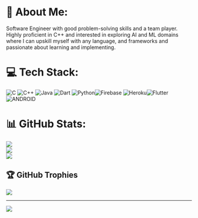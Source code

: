 # 💫 About Me:
Software Engineer with good problem-solving skills and a team player. Highly proficient in C++ and interested in exploring AI and ML domains where I can upskill myself with any language, and frameworks and <br> passionate about learning and implementing.


# 💻 Tech Stack:
![C](https://img.shields.io/badge/c-%2300599C.svg?style=for-the-badge&logo=c&logoColor=white) ![C++](https://img.shields.io/badge/c++-%2300599C.svg?style=for-the-badge&logo=c%2B%2B&logoColor=white) ![Java](https://img.shields.io/badge/java-%23ED8B00.svg?style=for-the-badge&logo=java&logoColor=white) ![Dart](https://img.shields.io/badge/dart-%230175C2.svg?style=for-the-badge&logo=dart&logoColor=white) ![Python](https://img.shields.io/badge/python-3670A0?style=for-the-badge&logo=python&logoColor=ffdd54)![Firebase](https://img.shields.io/badge/firebase-%23039BE5.svg?style=for-the-badge&logo=firebase) ![Heroku](https://img.shields.io/badge/heroku-%23430098.svg?style=for-the-badge&logo=heroku&logoColor=white)![Flutter](https://img.shields.io/badge/Flutter-%2302569B.svg?style=for-the-badge&logo=Flutter&logoColor=white) ![ANDROID](https://img.shields.io/badge/android-%2320232a.svg?style=for-the-badge&logo=android&logoColor=%a4c639)
# 📊 GitHub Stats:
![](https://github-readme-stats.vercel.app/api?username=pranavOfficial-16&theme=default&hide_border=false&include_all_commits=false&count_private=false)<br/>
![](https://github-readme-streak-stats.herokuapp.com/?user=pranavOfficial-16&theme=default&hide_border=false)<br/>
![](https://github-readme-stats.vercel.app/api/top-langs/?username=pranavOfficial-16&theme=default&hide_border=false&include_all_commits=false&count_private=false&layout=compact)

## 🏆 GitHub Trophies
![](https://github-profile-trophy.vercel.app/?username=pranavOfficial-16&theme=dracula&no-frame=true&no-bg=true&margin-w=4)

---
[![](https://visitcount.itsvg.in/api?id=pranavOfficial-16&icon=4&color=2)](https://visitcount.itsvg.in)

<!-- Proudly created with GPRM ( https://gprm.itsvg.in ) -->
